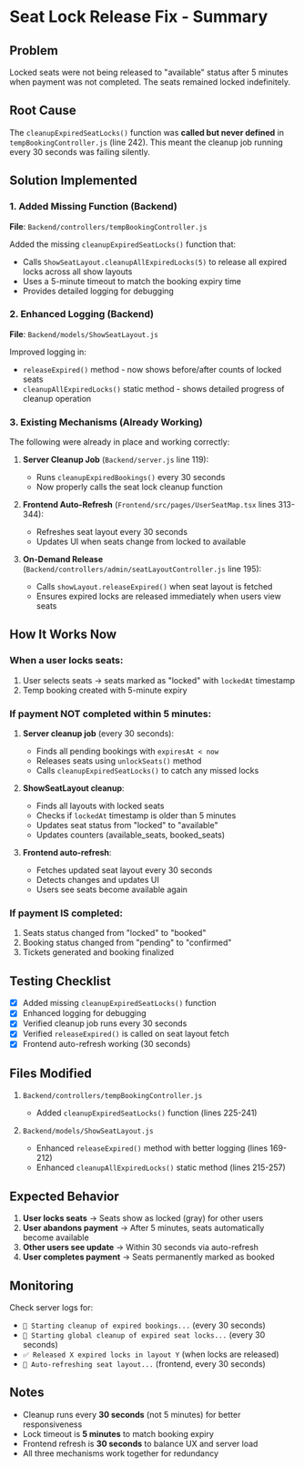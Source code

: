 # Seat Lock Release Fix - Summary

## Problem
Locked seats were not being released to "available" status after 5 minutes when payment was not completed. The seats remained locked indefinitely.

## Root Cause
The `cleanupExpiredSeatLocks()` function was **called but never defined** in `tempBookingController.js` (line 242). This meant the cleanup job running every 30 seconds was failing silently.

## Solution Implemented

### 1. Added Missing Function (Backend)
**File**: `Backend/controllers/tempBookingController.js`

Added the missing `cleanupExpiredSeatLocks()` function that:
- Calls `ShowSeatLayout.cleanupAllExpiredLocks(5)` to release all expired locks across all show layouts
- Uses a 5-minute timeout to match the booking expiry time
- Provides detailed logging for debugging

### 2. Enhanced Logging (Backend)
**File**: `Backend/models/ShowSeatLayout.js`

Improved logging in:
- `releaseExpired()` method - now shows before/after counts of locked seats
- `cleanupAllExpiredLocks()` static method - shows detailed progress of cleanup operation

### 3. Existing Mechanisms (Already Working)

The following were already in place and working correctly:

1. **Server Cleanup Job** (`Backend/server.js` line 119):
   - Runs `cleanupExpiredBookings()` every 30 seconds
   - Now properly calls the seat lock cleanup function

2. **Frontend Auto-Refresh** (`Frontend/src/pages/UserSeatMap.tsx` lines 313-344):
   - Refreshes seat layout every 30 seconds
   - Updates UI when seats change from locked to available

3. **On-Demand Release** (`Backend/controllers/admin/seatLayoutController.js` line 195):
   - Calls `showLayout.releaseExpired()` when seat layout is fetched
   - Ensures expired locks are released immediately when users view seats

## How It Works Now

### When a user locks seats:
1. User selects seats → seats marked as "locked" with `lockedAt` timestamp
2. Temp booking created with 5-minute expiry

### If payment NOT completed within 5 minutes:
1. **Server cleanup job** (every 30 seconds):
   - Finds all pending bookings with `expiresAt < now`
   - Releases seats using `unlockSeats()` method
   - Calls `cleanupExpiredSeatLocks()` to catch any missed locks
   
2. **ShowSeatLayout cleanup**:
   - Finds all layouts with locked seats
   - Checks if `lockedAt` timestamp is older than 5 minutes
   - Updates seat status from "locked" to "available"
   - Updates counters (available_seats, booked_seats)

3. **Frontend auto-refresh**:
   - Fetches updated seat layout every 30 seconds
   - Detects changes and updates UI
   - Users see seats become available again

### If payment IS completed:
1. Seats status changed from "locked" to "booked"
2. Booking status changed from "pending" to "confirmed"
3. Tickets generated and booking finalized

## Testing Checklist

- [x] Added missing `cleanupExpiredSeatLocks()` function
- [x] Enhanced logging for debugging
- [x] Verified cleanup job runs every 30 seconds
- [x] Verified `releaseExpired()` is called on seat layout fetch
- [x] Frontend auto-refresh working (30 seconds)

## Files Modified

1. `Backend/controllers/tempBookingController.js`
   - Added `cleanupExpiredSeatLocks()` function (lines 225-241)

2. `Backend/models/ShowSeatLayout.js`
   - Enhanced `releaseExpired()` method with better logging (lines 169-212)
   - Enhanced `cleanupAllExpiredLocks()` static method (lines 215-257)

## Expected Behavior

1. **User locks seats** → Seats show as locked (gray) for other users
2. **User abandons payment** → After 5 minutes, seats automatically become available
3. **Other users see update** → Within 30 seconds via auto-refresh
4. **User completes payment** → Seats permanently marked as booked

## Monitoring

Check server logs for:
- `🧹 Starting cleanup of expired bookings...` (every 30 seconds)
- `🧹 Starting global cleanup of expired seat locks...` (every 30 seconds)
- `✅ Released X expired locks in layout Y` (when locks are released)
- `🔄 Auto-refreshing seat layout...` (frontend, every 30 seconds)

## Notes

- Cleanup runs every **30 seconds** (not 5 minutes) for better responsiveness
- Lock timeout is **5 minutes** to match booking expiry
- Frontend refresh is **30 seconds** to balance UX and server load
- All three mechanisms work together for redundancy
